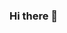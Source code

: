 ### Hi there 👋

<!--
**Matthew-ECU/Matthew-ECU** is a ✨ _special_ ✨ repository because its `README.md` (this file) appears on your GitHub profile.

# PHF2BIN
Extremely basic application that converts a ford PHF file to a binary image. 
Currently is hard coded to convert spanish oak 1024k and black oak 1472k.
Program could easily be expanded to be more generic and convert other files.

PHF sections that are not defined are padded with 0xFF in the resultant binary. Sections 0x8000 -> 0x10000 are missing from the PHF file
I suspect these sections are for the RTOS/OBD/UDS command handler and flash bootstrap code.

Providing you write address 0x10000 onwards the resultant file could be written to a vehicle, the VIN however will be left blank meaning PATS will kick in causing the vehicle to not start.

